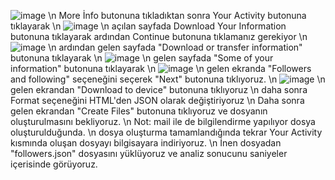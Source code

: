 ![image](https://github.com/user-attachments/assets/6ee8cac3-40ef-4b8c-981e-c44f5201d00b) \n
More İnfo butonuna tıkladıktan sonra Your Activity butonuna tıklayarak \n
![image](https://github.com/user-attachments/assets/95d14323-8f50-49c4-affd-ad2dedac19c6) \n
açılan sayfada Download Your Information butonuna tıklayarak ardından Continue butonuna tıklamanız gerekiyor \n
![image](https://github.com/user-attachments/assets/2b9b1331-4edb-40af-ad31-ce7502889936) \n
ardından gelen sayfada "Download or transfer information" butonuna tıklayarak  \n
![image](https://github.com/user-attachments/assets/dc4bb3bf-db6b-4a8f-9f9e-65c2294006f6) \n
gelen sayfada "Some of your information" butonuna tıklayarak  \n
![image](https://github.com/user-attachments/assets/78951fd7-9906-46ce-ace8-15d7b8a50649) \n
gelen ekranda "Followers and following" seçeneğini seçerek "Next" butonuna tıklıyoruz. \n
![image](https://github.com/user-attachments/assets/23737e75-bfb0-4d20-a421-ac4f6d931784) \n
gelen ekrandan "Download to device" butonuna tıklıyoruz \n
daha sonra Format seçeneğini HTML'den JSON olarak değiştiriyoruz \n
Daha sonra gelen ekrandan "Create Files" butonuna tıklıyoruz ve dosyanın oluşturulmasını bekliyoruz. \n
Not: mail ile de bilgilendirme yapılıyor dosya oluşturulduğunda. \n
dosya oluşturma tamamlandığında tekrar Your Activity kısmında oluşan dosyayı bilgisayara indiriyoruz. \n
İnen dosyadan "followers.json" dosyasını yüklüyoruz ve analiz sonucunu saniyeler içerisinde görüyoruz.
